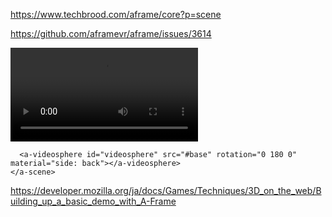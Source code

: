 https://www.techbrood.com/aframe/core?p=scene


https://github.com/aframevr/aframe/issues/3614
<!DOCTYPE html>
<html>
  <head>
    <script src="https://aframe.io/releases/0.8.0/aframe.min.js"></script>
  </head>
  <body>
    <a-scene>
      <a-assets>
        <video id="base" loop="true" src="videos/Scene1_Take1.mp4" preload="auto"></video>
      </a-assets>

      <a-videosphere id="videosphere" src="#base" rotation="0 180 0" material="side: back"></a-videosphere>
    </a-scene>
  </body>
</html>


https://developer.mozilla.org/ja/docs/Games/Techniques/3D_on_the_web/Building_up_a_basic_demo_with_A-Frame
